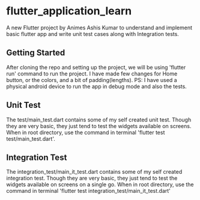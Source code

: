 # flutter_application_learn

A new Flutter project by Animes Ashis Kumar to understand and implement basic flutter app and write unit test cases along with Integration tests.

## Getting Started

After cloning the repo and setting up the project, we will be using 'flutter run' command to run the project. I have made few changes for Home button, or the colors, and a bit of padding(lengths). 
PS: I have used a physical android device to run the app in debug mode and also the tests.

## Unit Test

The test/main_test.dart contains some of my self created unit test. Though they are very basic, they just tend to test the widgets available on screens. When in root directory, use the command in terminal 'flutter test test/main_test.dart'.

## Integration Test

The integration_test/main_it_test.dart contains some of my self created integration test. Though they are very basic, they just tend to test the widgets available on screens on a single go. When in root directory, use the command in terminal 'flutter test integration_test/main_it_test.dart'